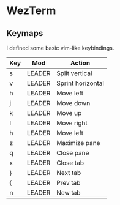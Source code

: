 # WezTerm

## Keymaps

I defined some basic vim-like keybindings.

| Key | Mod    | Action            |
|-----|--------|-------------------|
| s   | LEADER | Split vertical    |
| v   | LEADER | Sprint horizontal |
| h   | LEADER | Move left         |
| j   | LEADER | Move down         |
| k   | LEADER | Move up           |
| l   | LEADER | Move right        |
| h   | LEADER | Move left         |
| z   | LEADER | Maximize pane     |
| q   | LEADER | Close pane        |
| x   | LEADER | Close tab         |
| }   | LEADER | Next tab          |
| {   | LEADER | Prev tab          |
| n   | LEADER | New tab           |
